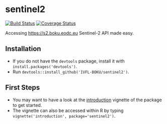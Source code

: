 # sentinel2

[![Build Status](https://travis-ci.org/IVFL-BOKU/sentinel2.svg?branch=master)](https://travis-ci.org/IVFL-BOKU/sentinel2)
[![Coverage Status](https://coveralls.io/repos/github/IVFL-BOKU/sentinel2/badge.svg?branch=master)](https://coveralls.io/github/IVFL-BOKU/sentinel2?branch=master)

Accessing https://s2.boku.eodc.eu Sentinel-2 API made easy.

## Installation

* If you do not have the `devtools` package, install it with `install.packages('devtools')`.
* Run `devtools::install_github('IVFL-BOKU/sentinel2')`.

## First Steps

* You may want to have a look at the [introduction](https://github.com/IVFL-BOKU/sentinel2/blob/master/vignettes/introduction.Rmd) vignette of the package to get started.
* The vignette can also be accessed within R by typing `vignette('introduction', package='sentinel2')`.
